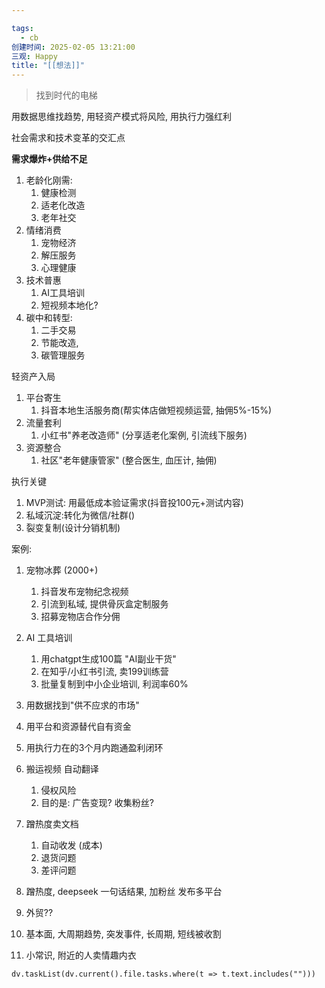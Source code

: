 ```yaml
---

tags:
  - cb
创建时间: 2025-02-05 13:21:00
三观: Happy
title: "[[想法]]"
---
```

> 找到时代的电梯


用数据思维找趋势, 用轻资产模式将风险, 用执行力强红利

社会需求和技术变革的交汇点


**需求爆炸+供给不足**
1. 老龄化刚需: 
	1. 健康检测
	2. 适老化改造
	3. 老年社交
2. 情绪消费
	1. 宠物经济
	2. 解压服务
	3. 心理健康
3. 技术普惠 
	1. AI工具培训
	2. 短视频本地化? 
4. 碳中和转型: 
	1. 二手交易
	2. 节能改造, 
	3. 碳管理服务

轻资产入局
1. 平台寄生
	1. 抖音本地生活服务商(帮实体店做短视频运营, 抽佣5%-15%)
2. 流量套利
	1. 小红书"养老改造师" (分享适老化案例, 引流线下服务)
3. 资源整合
	1. 社区"老年健康管家" (整合医生, 血压计, 抽佣)

执行关键
1. MVP测试: 用最低成本验证需求(抖音投100元+测试内容)
2. 私域沉淀:转化为微信/社群()
3. 裂变复制(设计分销机制)

案例: 
1. 宠物冰葬 (2000+)
	1. 抖音发布宠物纪念视频
	2. 引流到私域, 提供骨灰盒定制服务
	3. 招募宠物店合作分佣
2. AI 工具培训
	1. 用chatgpt生成100篇 "AI副业干货"
	2. 在知乎/小红书引流, 卖199训练营
	3. 批量复制到中小企业培训, 利润率60%


1. 用数据找到"供不应求的市场"
2. 用平台和资源替代自有资金
3. 用执行力在的3个月内跑通盈利闭环


5. 搬运视频 自动翻译
	1. 侵权风险
	2. 目的是: 广告变现? 收集粉丝? 
6. 蹭热度卖文档
	1. 自动收发 (成本)
	2. 退货问题
	3. 差评问题
7. 蹭热度, deepseek 一句话结果, 加粉丝 发布多平台
8. 外贸?? 
9. 基本面, 大周期趋势, 突发事件, 长周期, 短线被收割
10. 小常识, 附近的人卖情趣内衣


```dataviewjs
dv.taskList(dv.current().file.tasks.where(t => t.text.includes("")))
```

